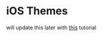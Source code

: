 # iOS Themes

will update this later with [this](https://github.com/winneon/tutorial-repository) tutorial